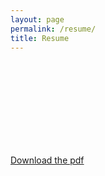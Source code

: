 ```yaml
---
layout: page
permalink: /resume/
title: Resume
---
```



<div>
 <object data="https://drive.google.com/file/d/1Dbwv_jV0WPAoYcjUkelxf3qTf-_4D5N0/preview" type="application/pdf" width="100%" height="500">
   <embed src="https://drive.google.com/file/d/1Dbwv_jV0WPAoYcjUkelxf3qTf-_4D5N0/preview" type="application/pdf">
 </object>
</div>
<a href="https://drive.google.com/file/d/1Dbwv_jV0WPAoYcjUkelxf3qTf-_4D5N0/view" download="ShaneNguyenResume.pdf" target = "_blank">Download the pdf</a>
